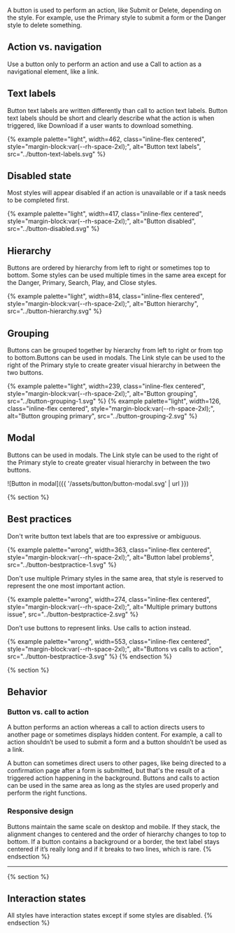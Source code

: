 A button is used to perform an action, like Submit or Delete, depending on the 
style. For example, use the Primary style to submit a form or the Danger style 
to delete something.

## Action vs. navigation
Use a button only to perform an action and use a Call to action as a 
navigational element, like a link.

## Text labels
Button text labels are written differently than call to action text labels. 
Button text labels should be short and clearly describe what the action is 
when triggered, like Download if a user wants to download something.

{% example palette="light",
           width=462,
           class="inline-flex centered",
           style="margin-block:var(--rh-space-2xl);",
           alt="Button text labels",
           src="../button-text-labels.svg" %}

## Disabled state
Most styles will appear disabled if an action is unavailable or if a task 
needs to be completed first.

{% example palette="light",
           width=417,
           class="inline-flex centered",
           style="margin-block:var(--rh-space-2xl);",
           alt="Button disabled",
           src="../button-disabled.svg" %}

## Hierarchy
Buttons are ordered by hierarchy from left to right or sometimes top to 
bottom. Some styles can be used multiple times in the same area except for the 
Danger, Primary, Search, Play, and Close styles.

{% example palette="light",
           width=814,
           class="inline-flex centered",
           style="margin-block:var(--rh-space-2xl);",
           alt="Button hierarchy",
           src="../button-hierarchy.svg" %}

## Grouping
Buttons can be grouped together by hierarchy from left to right or from top to 
bottom.Buttons can be used in modals. The Link style can be used to the right of 
the Primary style to create greater visual hierarchy in between the two 
buttons.

<div style="margin-block:var(--rh-space-md);" class="multi-column--min-400-wide">
  {% example palette="light",
             width=239,
             class="inline-flex centered",
             style="margin-block:var(--rh-space-2xl);",
             alt="Button grouping",
             src="../button-grouping-1.svg" %}
  {% example palette="light",
             width=126,
             class="inline-flex centered",
             style="margin-block:var(--rh-space-2xl);",
             alt="Button grouping primary",
             src="../button-grouping-2.svg" %}
</div>

## Modal
Buttons can be used in modals. The Link style can be used to the right of the 
Primary style to create greater visual hierarchy in between the two buttons.

![Button in modal]({{ '/assets/button/button-modal.svg' | url }})

{% section %}
  ## Best practices
  Don't write button text labels that are too expressive or ambiguous.

  {% example palette="wrong",
             width=363,
             class="inline-flex centered",
             style="margin-block:var(--rh-space-2xl);",
             alt="Button label problems",
             src="../button-bestpractice-1.svg" %}

  Don't use multiple Primary styles in the same area, that style is reserved to 
  represent the one most important action.

  {% example palette="wrong",
             width=274,
             class="inline-flex centered",
             style="margin-block:var(--rh-space-2xl);",
             alt="Multiple primary buttons issue",
             src="../button-bestpractice-2.svg" %}

  Don’t use buttons to represent links. Use calls to action instead.

  {% example palette="wrong",
             width=553,
             class="inline-flex centered",
             style="margin-block:var(--rh-space-2xl);",
             alt="Buttons vs calls to action",
             src="../button-bestpractice-3.svg" %}
{% endsection %}

{% section %}
  ## Behavior

  ### Button vs. call to action
  A button performs an action whereas a call to action directs users to another 
  page or sometimes displays hidden content. For example, a call to action 
  shouldn’t be used to submit a form and a button shouldn’t be used as a link.

  A button can sometimes direct users to other pages, like being directed to a 
  confirmation page after a form is submitted, but that's the result of a 
  triggered action happening in the background. Buttons and calls to action can be 
  used in the same area as long as the styles are used properly and perform the 
  right functions.

  ### Responsive design
  Buttons maintain the same scale on desktop and mobile. If they stack, the 
  alignment changes to centered and the order of hierarchy changes to top to 
  bottom. If a button contains a background or a border, the text label stays 
  centered if it’s really long and if it breaks to two lines, which is rare.
{% endsection %}

<hr style="margin-block:var(--rh-space-5xl);">

{% section %}
  ## Interaction states
  All styles have interaction states except if some styles are disabled.
{% endsection %}

